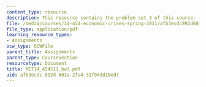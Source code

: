 ```yaml
---
content_type: resource
description: This resource contains the problem set 3 of this course.
file: /media/courses/14-454-economic-crises-spring-2011/afb3ecdc892d601a2fa431f043d10ed7_MIT14_454S11_hw3.pdf
file_type: application/pdf
learning_resource_types:
- Assignments
ocw_type: OCWFile
parent_title: Assignments
parent_type: CourseSection
resourcetype: Document
title: MIT14_454S11_hw3.pdf
uid: afb3ecdc-892d-601a-2fa4-31f043d10ed7
---
```

